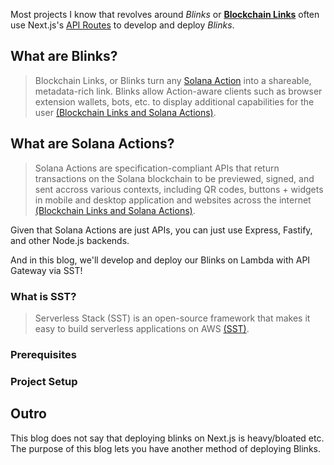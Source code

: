 Most projects I know that revolves around _Blinks_ or [**Blockchain Links**](https://solana.com/solutions/actions) often use Next.js's [API Routes](https://nextjs.org/docs/app/api-reference/file-conventions/route) to develop and deploy _Blinks_.

## What are Blinks?

> Blockchain Links, or Blinks turn any [Solana Action](https://solana.com/solutions/actions) into a shareable, metadata-rich link. Blinks allow Action-aware clients such as browser extension wallets, bots, etc. to display additional capabilities for the user [(Blockchain Links and Solana Actions)](<https://solana.com/solutions/actions#what-are-solana-actions-and-blockchain-links-(blinks)>).

## What are Solana Actions?

> Solana Actions are specification-compliant APIs that return transactions on the Solana blockchain to be previewed, signed, and sent accross various contexts, including QR codes, buttons + widgets in mobile and desktop application and websites across the internet [(Blockchain Links and Solana Actions)](<https://solana.com/solutions/actions#what-are-solana-actions-and-blockchain-links-(blinks)>).

Given that Solana Actions are just APIs, you can just use Express, Fastify, and other Node.js backends.

And in this blog, we'll develop and deploy our Blinks on Lambda with API Gateway via SST!

### What is SST?

> Serverless Stack (SST) is an open-source framework that makes it easy to build serverless applications on AWS [(SST)](https://sst.dev).

### Prerequisites

### Project Setup

## Outro

This blog does not say that deploying blinks on Next.js is heavy/bloated etc. The purpose of this blog lets you have another method of deploying Blinks.
